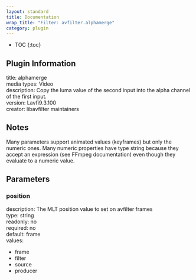 ```yaml
---
layout: standard
title: Documentation
wrap_title: "Filter: avfilter.alphamerge"
category: plugin
---
```

* TOC
{:toc}

## Plugin Information

title: alphamerge  
media types:
Video  
description: Copy the luma value of the second input into the alpha channel of the first input.  
version: Lavfi9.3.100  
creator: libavfilter maintainers  

## Notes

Many parameters support animated values (keyframes) but only the numeric ones. Many numeric properties have type string because they accept an expression (see FFmpeg documentation) even though they evaluate to a numeric value.

## Parameters

### position

  
description:
The MLT position value to set on avfilter frames  
type: string  
readonly: no  
required: no  
default: frame  
values:  

* frame
* filter
* source
* producer

